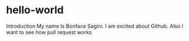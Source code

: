 # hello-world
Introduction
My name Is Bonface Sagini. I am excited about Github.
Also I want to see how pull request works
